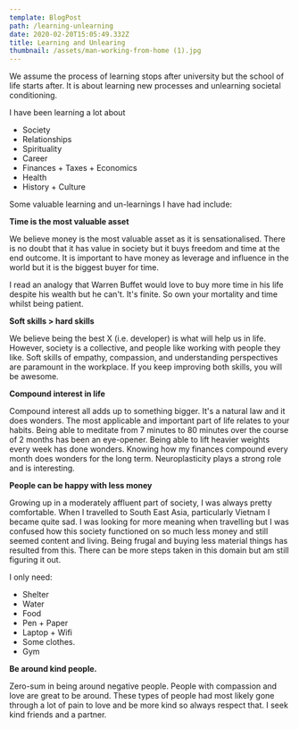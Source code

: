 ```yaml
---
template: BlogPost
path: /learning-unlearning
date: 2020-02-20T15:05:49.332Z
title: Learning and Unlearing
thumbnail: /assets/man-working-from-home (1).jpg
---
```

We assume the process of learning stops after university but the school of life starts after. It is about learning new processes and unlearning societal conditioning.

I have been learning a lot about

* Society
* Relationships
* Spirituality
* Career
* Finances + Taxes + Economics
* Health
* History + Culture

Some valuable learning and un-learnings I have had include:

**Time is the most valuable asset**

We believe money is the most valuable asset as it is sensationalised. There is no doubt that it has value in society but it buys freedom and time at the end outcome. It is important to have money as leverage and influence in the world but it is the biggest buyer for time.

I read an analogy that Warren Buffet would love to buy more time in his life despite his wealth but he can't. It's finite. So own your mortality and time whilst being patient.

**Soft skills > hard skills**

We believe being the best X (i.e. developer) is what will help us in life. However, society is a collective, and people like working with people they like. Soft skills of empathy, compassion, and understanding perspectives are paramount in the workplace. If you keep improving both skills, you will be awesome.

**Compound interest in life**

Compound interest all adds up to something bigger. It's a natural law and it does wonders. The most applicable and important part of life relates to your habits. Being able to meditate from 7 minutes to 80 minutes over the course of 2 months has been an eye-opener. Being able to lift heavier weights every week has done wonders. Knowing how my finances compound every month does wonders for the long term. Neuroplasticity plays a strong role and is interesting.

**People can be happy with less money**

Growing up in a moderately affluent part of society, I was always pretty comfortable. When I travelled to South East Asia, particularly Vietnam I became quite sad. I was looking for more meaning when travelling but I was confused how this society functioned on so much less money and still seemed content and living. Being frugal and buying less material things has resulted from this. There can be more steps taken in this domain but am still figuring it out.

I only need:

* Shelter
* Water
* Food
* Pen + Paper
* Laptop + Wifi
* Some clothes.
* Gym

**Be around kind people.**

Zero-sum in being around negative people. People with compassion and love are great to be around. These types of people had most likely gone through a lot of pain to love and be more kind so always respect that. I seek kind friends and a partner.
